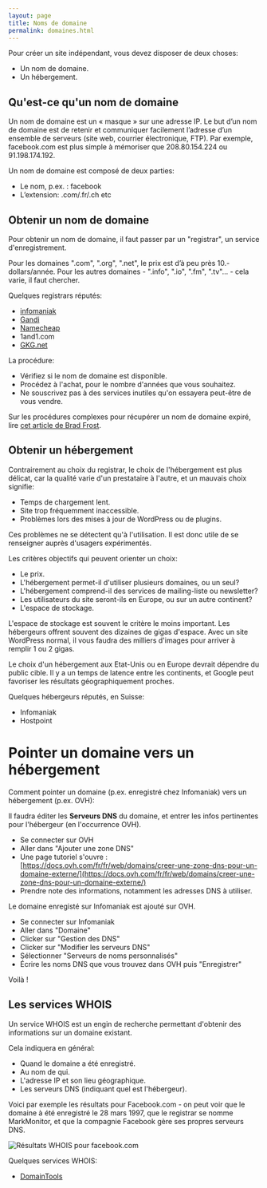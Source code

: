```yaml
---
layout: page
title: Noms de domaine
permalink: domaines.html
---
```


Pour créer un site indépendant, vous devez disposer de deux choses:

- Un nom de domaine.
- Un hébergement.

## Qu'est-ce qu'un nom de domaine

Un nom de domaine est un « masque » sur une adresse IP. Le but d’un nom de domaine est de retenir et communiquer facilement l’adresse d’un ensemble de serveurs (site web, courrier électronique, FTP). Par exemple, facebook.com est plus simple à mémoriser que 208.80.154.224 ou 91.198.174.192.

Un nom de domaine est composé de deux parties: 

* Le nom, p.ex. : facebook
* L’extension: .com/.fr/.ch etc

## Obtenir un nom de domaine

Pour obtenir un nom de domaine, il faut passer par un "registrar", un service d'enregistrement. 

Pour les domaines ".com", ".org", ".net", le prix est d’à peu près 10.- dollars/année. Pour les autres domaines - ".info", ".io", ".fm", ".tv"... - cela varie, il faut chercher.

Quelques registrars réputés: 

* [infomaniak](https://www.infomaniak.com/fr/domaines) 
* [Gandi](http://www.gandi.net/?lang=fr)
* [Namecheap](https://www.namecheap.com/domains/registration.aspx)
* 1and1.com
* [GKG.net](https://www.gkg.net/)

La procédure:

- Vérifiez si le nom de domaine est disponible.
- Procédez à l'achat, pour le nombre d'années que vous souhaitez.
- Ne souscrivez pas à des services inutiles qu'on essayera peut-être de vous vendre.

Sur les procédures complexes pour récupérer un nom de domaine expiré, lire [cet article de Brad Frost](http://bradfrost.com/blog/post/bradfrost-dot-com/).

## Obtenir un hébergement

Contrairement au choix du registrar, le choix de l'hébergement est plus délicat, car la qualité varie d'un prestataire à l'autre, et un mauvais choix signifie:

- Temps de chargement lent.
- Site trop fréquemment inaccessible.
- Problèmes lors des mises à jour de WordPress ou de plugins. 

Ces problèmes ne se détectent qu'à l'utilisation. Il est donc utile de se renseigner auprès d'usagers expérimentés.

Les critères objectifs qui peuvent orienter un choix:

- Le prix.
- L'hébergement permet-il d'utiliser plusieurs domaines, ou un seul?
- L'hébergement comprend-il des services de mailing-liste ou newsletter?
- Les utilisateurs du site seront-ils en Europe, ou sur un autre continent?
- L'espace de stockage.

L'espace de stockage est souvent le critère le moins important. Les hébergeurs offrent souvent des dizaines de gigas d'espace. Avec un site WordPress normal, il vous faudra des milliers d'images pour arriver à remplir 1 ou 2 gigas.

Le choix d'un hébergement aux Etat-Unis ou en Europe devrait dépendre du public cible. Il y a un temps de latence entre les continents, et Google peut favoriser les résultats géographiquement proches.

Quelques hébergeurs réputés, en Suisse:

* Infomaniak
* Hostpoint

Pointer un domaine vers un hébergement
====

Comment pointer un domaine (p.ex. enregistré chez Infomaniak) vers un hébergement (p.ex. OVH):

Il faudra éditer les **Serveurs DNS** du domaine, et entrer les infos pertinentes pour l'hébergeur (en l'occurrence OVH).

- Se connecter sur OVH
- Aller dans "Ajouter une zone DNS"
- Une page tutoriel s'ouvre :  [https://docs.ovh.com/fr/fr/web/domains/creer-une-zone-dns-pour-un-domaine-externe/](https://docs.ovh.com/fr/fr/web/domains/creer-une-zone-dns-pour-un-domaine-externe/)
- Prendre note des informations, notamment les adresses DNS à utiliser.
  
Le domaine enregisté sur Infomaniak est ajouté sur OVH.

- Se connecter sur Infomaniak
- Aller dans "Domaine"
- Clicker sur "Gestion des DNS"
- Clicker sur "Modifier les serveurs DNS"
- Sélectionner "Serveurs de noms personnalisés"
- Écrire les noms DNS que vous trouvez dans OVH puis "Enregistrer"

Voilà !

## Les services WHOIS

Un service WHOIS est un engin de recherche permettant d'obtenir des informations sur un domaine existant.

Cela indiquera en général:

* Quand le domaine a été enregistré.
* Au nom de qui.
* L'adresse IP et son lieu géographique.
* Les serveurs DNS (indiquant quel est l'hébergeur).

Voici par exemple les résultats pour Facebook.com - on peut voir que le domaine à été enregistré le 28 mars 1997, que le registrar se nomme MarkMonitor, et que la compagnie Facebook gère ses propres serveurs DNS.

![Résultats WHOIS pour facebook.com](img/whois-facebook.png)

Quelques services WHOIS:

* [DomainTools](http://whois.domaintools.com/)
